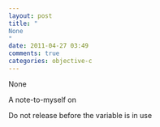 ```yaml
---
layout: post
title: "
None
"
date: 2011-04-27 03:49
comments: true
categories: objective-c
---
```


None


A note-to-myself on 


Do not release before the variable is in use


